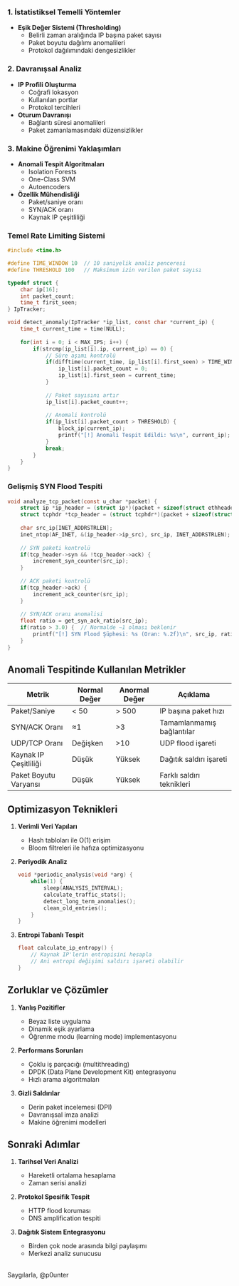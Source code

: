 ### 1. İstatistiksel Temelli Yöntemler
- **Eşik Değer Sistemi (Thresholding)**
  - Belirli zaman aralığında IP başına paket sayısı
  - Paket boyutu dağılımı anomalileri
  - Protokol dağılımındaki dengesizlikler
### 2. Davranışsal Analiz
- **IP Profili Oluşturma**
  - Coğrafi lokasyon
  - Kullanılan portlar
  - Protokol tercihleri
- **Oturum Davranışı**
  - Bağlantı süresi anomalileri
  - Paket zamanlamasındaki düzensizlikler

### 3. Makine Öğrenimi Yaklaşımları
- **Anomali Tespit Algoritmaları**
  - Isolation Forests
  - One-Class SVM
  - Autoencoders
- **Özellik Mühendisliği**
  - Paket/saniye oranı
  - SYN/ACK oranı
  - Kaynak IP çeşitliliği

### Temel Rate Limiting Sistemi
```c
#include <time.h>

#define TIME_WINDOW 10  // 10 saniyelik analiz penceresi
#define THRESHOLD 100   // Maksimum izin verilen paket sayısı

typedef struct {
    char ip[16];
    int packet_count;
    time_t first_seen;
} IpTracker;

void detect_anomaly(IpTracker *ip_list, const char *current_ip) {
    time_t current_time = time(NULL);
    
    for(int i = 0; i < MAX_IPS; i++) {
        if(strcmp(ip_list[i].ip, current_ip) == 0) {
            // Süre aşımı kontrolü
            if(difftime(current_time, ip_list[i].first_seen) > TIME_WINDOW) {
                ip_list[i].packet_count = 0;
                ip_list[i].first_seen = current_time;
            }
            
            // Paket sayısını artır
            ip_list[i].packet_count++;
            
            // Anomali kontrolü
            if(ip_list[i].packet_count > THRESHOLD) {
                block_ip(current_ip);
                printf("[!] Anomali Tespit Edildi: %s\n", current_ip);
            }
            break;
        }
    }
}
```

### Gelişmiş SYN Flood Tespiti
```c
void analyze_tcp_packet(const u_char *packet) {
    struct ip *ip_header = (struct ip*)(packet + sizeof(struct ethheader));
    struct tcphdr *tcp_header = (struct tcphdr*)(packet + sizeof(struct ethheader) + sizeof(struct ip));
    
    char src_ip[INET_ADDRSTRLEN];
    inet_ntop(AF_INET, &(ip_header->ip_src), src_ip, INET_ADDRSTRLEN);
    
    // SYN paketi kontrolü
    if(tcp_header->syn && !tcp_header->ack) {
        increment_syn_counter(src_ip);
    }
    
    // ACK paketi kontrolü
    if(tcp_header->ack) {
        increment_ack_counter(src_ip);
    }
    
    // SYN/ACK oranı anomalisi
    float ratio = get_syn_ack_ratio(src_ip);
    if(ratio > 3.0) {  // Normalde ~1 olması beklenir
        printf("[!] SYN Flood Şüphesi: %s (Oran: %.2f)\n", src_ip, ratio);
    }
}
```

## Anomali Tespitinde Kullanılan Metrikler

| Metrik | Normal Değer | Anormal Değer | Açıklama |
|--------|--------------|---------------|----------|
| Paket/Saniye | < 50 | > 500 | IP başına paket hızı |
| SYN/ACK Oranı | ≈1 | >3 | Tamamlanmamış bağlantılar |
| UDP/TCP Oranı | Değişken | >10 | UDP flood işareti |
| Kaynak IP Çeşitliliği | Düşük | Yüksek | Dağıtık saldırı işareti |
| Paket Boyutu Varyansı | Düşük | Yüksek | Farklı saldırı teknikleri |

## Optimizasyon Teknikleri

1. **Verimli Veri Yapıları**
   - Hash tabloları ile O(1) erişim
   - Bloom filtreleri ile hafıza optimizasyonu

2. **Periyodik Analiz**
   ```c
   void *periodic_analysis(void *arg) {
       while(1) {
           sleep(ANALYSIS_INTERVAL);
           calculate_traffic_stats();
           detect_long_term_anomalies();
           clean_old_entries();
       }
   }
   ```

3. **Entropi Tabanlı Tespit**
   ```c
   float calculate_ip_entropy() {
       // Kaynak IP'lerin entropisini hesapla
       // Ani entropi değişimi saldırı işareti olabilir
   }
   ```

## Zorluklar ve Çözümler

1. **Yanlış Pozitifler**
   - Beyaz liste uygulama
   - Dinamik eşik ayarlama
   - Öğrenme modu (learning mode) implementasyonu

2. **Performans Sorunları**
   - Çoklu iş parçacığı (multithreading)
   - DPDK (Data Plane Development Kit) entegrasyonu
   - Hızlı arama algoritmaları

3. **Gizli Saldırılar**
   - Derin paket incelemesi (DPI)
   - Davranışsal imza analizi
   - Makine öğrenimi modelleri

## Sonraki Adımlar

1. **Tarihsel Veri Analizi**
   - Hareketli ortalama hesaplama
   - Zaman serisi analizi

2. **Protokol Spesifik Tespit**
   - HTTP flood koruması
   - DNS amplification tespiti

3. **Dağıtık Sistem Entegrasyonu**
   - Birden çok node arasında bilgi paylaşımı
   - Merkezi analiz sunucusu

<br>Saygılarla, @p0unter
